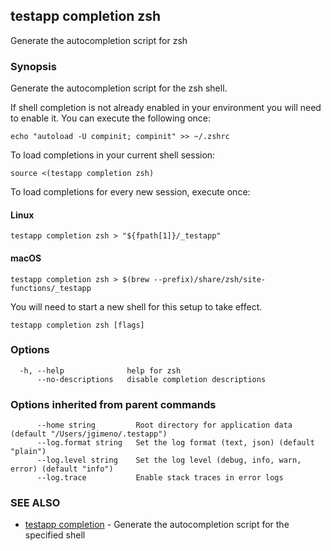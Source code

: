 ## testapp completion zsh

Generate the autocompletion script for zsh

### Synopsis

Generate the autocompletion script for the zsh shell.

If shell completion is not already enabled in your environment you will need
to enable it.  You can execute the following once:

	echo "autoload -U compinit; compinit" >> ~/.zshrc

To load completions in your current shell session:

	source <(testapp completion zsh)

To load completions for every new session, execute once:

#### Linux

	testapp completion zsh > "${fpath[1]}/_testapp"

#### macOS

	testapp completion zsh > $(brew --prefix)/share/zsh/site-functions/_testapp

You will need to start a new shell for this setup to take effect.

```
testapp completion zsh [flags]
```

### Options

```
  -h, --help              help for zsh
      --no-descriptions   disable completion descriptions
```

### Options inherited from parent commands

```
      --home string         Root directory for application data (default "/Users/jgimeno/.testapp")
      --log.format string   Set the log format (text, json) (default "plain")
      --log.level string    Set the log level (debug, info, warn, error) (default "info")
      --log.trace           Enable stack traces in error logs
```

### SEE ALSO

* [testapp completion](testapp_completion.md)  - Generate the autocompletion script for the specified shell

